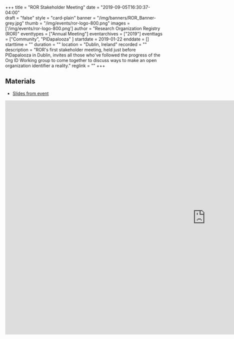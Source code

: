 +++
title = "ROR Stakeholder Meeting" 
date = "2019-09-05T16:30:37-04:00"  
draft = "false" 
style = "card-plain" 
banner = "/img/banners/ROR_Banner-grey.jpg" 
thumb = "/img/events/ror-logo-800.png" 
images = ['/img/events/ror-logo-800.png']
author = "Research Organization Registry (ROR)" 
eventtypes = ["Annual Meeting"]
eventarchives = ["2019"]
eventtags = ["Community", "PIDapalooza" ]
startdate = 2019-01-22
enddate = []
starttime = ""
duration = ""
location = "Dublin, Ireland"
recorded = ""
description = "ROR's first stakeholder meeting, held just before PIDapalooza in Dublin, invites all those who've followed the progress of the Org ID Working group to come together to discuss ways to make an open organization identifier a reality."
reglink = ""
+++

## Materials 

- [Slides from event](https://docs.google.com/presentation/d/1ZbL7i7xmoHd26hbH5hpF0s2HfqT5M8XyLzdNOtoiJZw/pub?start=false&loop=false&delayms=3000)

<iframe src="https://docs.google.com/presentation/d/1ZbL7i7xmoHd26hbH5hpF0s2HfqT5M8XyLzdNOtoiJZw/embed?start=false&loop=false&delayms=3000" frameborder="0" width="1280" height="749" allowfullscreen="true" mozallowfullscreen="true" webkitallowfullscreen="true"></iframe>




